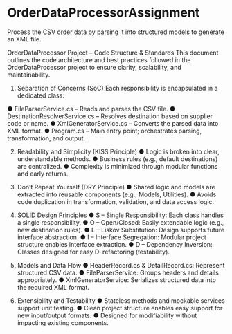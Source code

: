# OrderDataProcessorAssignment
Process the CSV order data by parsing it into structured models to generate an XML file. 

OrderDataProcessor Project – Code Structure & Standards
This document outlines the code architecture and best practices followed in the OrderDataProcessor project to ensure clarity, scalability, and maintainability.

1. Separation of Concerns (SoC)
Each responsibility is encapsulated in a dedicated class:

● FileParserService.cs – Reads and parses the CSV file.
● DestinationResolverService.cs – Resolves destination based on supplier code or name.
● XmlGeneratorService.cs – Converts the parsed data into XML format.
● Program.cs – Main entry point; orchestrates parsing, transformation, and output.

2. Readability and Simplicity (KISS Principle)
● Logic is broken into clear, understandable methods.
● Business rules (e.g., default destinations) are centralized.
● Complexity is minimized through modular functions and early returns.

3. Don’t Repeat Yourself (DRY Principle)
● Shared logic and models are extracted into reusable components (e.g., Models, Utilities).
● Avoids code duplication in transformation, validation, and data access logic.

4. SOLID Design Principles
● S – Single Responsibility: Each class handles a single responsibility.
● O – Open/Closed: Easily extendable logic (e.g., new destination rules).
● L – Liskov Substitution: Design supports future interface abstraction.
● I – Interface Segregation: Modular project structure enables interface extraction.
● D – Dependency Inversion: Classes designed for easy DI refactoring (testability).

5. Models and Data Flow
● HeaderRecord.cs & DetailRecord.cs: Represent structured CSV data.
● FileParserService: Groups headers and details appropriately.
● XmlGeneratorService: Serializes structured data into the required XML format.

6. Extensibility and Testability
● Stateless methods and mockable services support unit testing.
● Clean project structure enables easy support for new input/output formats.
● Designed for modifiability without impacting existing components.
